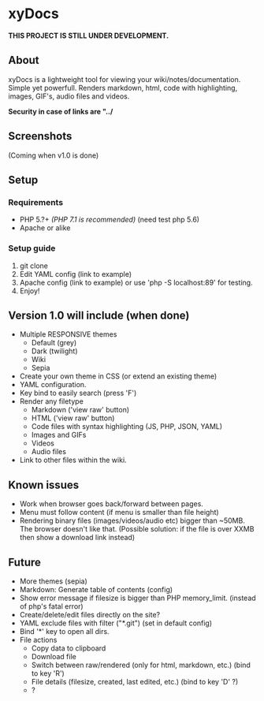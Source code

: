 # xyDocs

**THIS PROJECT IS STILL UNDER DEVELOPMENT.**


## About
xyDocs is a lightweight tool for viewing your wiki/notes/documentation. Simple yet powerfull.
Renders markdown, html, code with highlighting, images, GIF's, audio files and videos.

**Security in case of links are "../**

## Screenshots
(Coming when v1.0 is done)


## Setup
### Requirements
- PHP 5.?+ _(PHP 7.1 is recommended)_ (need test php 5.6)
- Apache or alike


### Setup guide
1. git clone
1. Edit YAML config (link to example)
1. Apache config (link to example) or use 'php -S localhost:89' for testing.
1. Enjoy!


## Version 1.0 will include (when done)
- Multiple RESPONSIVE themes
	- Default (grey)
	- Dark (twilight)
	- Wiki
	- Sepia
- Create your own theme in CSS (or extend an existing theme)
- YAML configuration.
- Key bind to easily search (press 'F')
- Render any filetype
	- Markdown ('view raw' button)
	- HTML ('view raw' button)
	- Code files with syntax highlighting (JS, PHP, JSON, YAML)
	- Images and GIFs
	- Videos
	- Audio files
- Link to other files within the wiki.


## Known issues
- Work when browser goes back/forward between pages.
- Menu must follow content (if menu is smaller than file height)
- Rendering binary files (images/videos/audio etc) bigger than ~50MB. The browser doesn't like that. (Possible solution: if the file is over XXMB then show a download link instead)


## Future
- More themes (sepia)
- Markdown: Generate table of contents (config)
- Show error message if filesize is bigger than PHP memory_limit. (instead of php's fatal error)
- Create/delete/edit files directly on the site?
- YAML exclude files with filter ("\*.git") (set in default config)
- Bind '*' key to open all dirs.
- File actions
	- Copy data to clipboard
	- Download file
	- Switch between raw/rendered (only for html, markdown, etc.) (bind to key 'R')
	- File details (filesize, created, last edited, etc.) (bind to key 'D' ?)
	- ?
